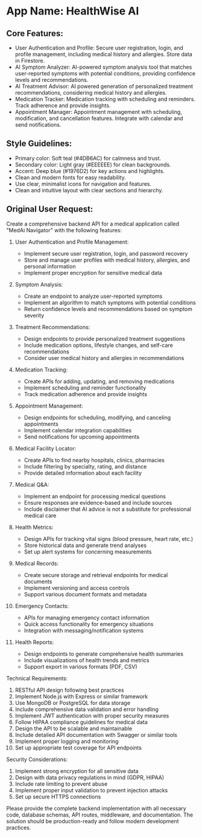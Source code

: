 # **App Name**: HealthWise AI

## Core Features:

- User Authentication and Profile: Secure user registration, login, and profile management, including medical history and allergies. Store data in Firestore.
- AI Symptom Analyzer: AI-powered symptom analysis tool that matches user-reported symptoms with potential conditions, providing confidence levels and recommendations.
- AI Treatment Advisor: AI powered generation of personalized treatment recommendations, considering medical history and allergies.
- Medication Tracker: Medication tracking with scheduling and reminders. Track adherence and provide insights.
- Appointment Manager: Appointment management with scheduling, modification, and cancellation features. Integrate with calendar and send notifications.

## Style Guidelines:

- Primary color: Soft teal (#4DB6AC) for calmness and trust.
- Secondary color: Light gray (#EEEEEE) for clean backgrounds.
- Accent: Deep blue (#1976D2) for key actions and highlights.
- Clean and modern fonts for easy readability.
- Use clear, minimalist icons for navigation and features.
- Clean and intuitive layout with clear sections and hierarchy.

## Original User Request:
Create a comprehensive backend API for a medical application called "MedAi Navigator" with the following features:

1. User Authentication and Profile Management:
   - Implement secure user registration, login, and password recovery
   - Store and manage user profiles with medical history, allergies, and personal information
   - Implement proper encryption for sensitive medical data

2. Symptom Analysis:
   - Create an endpoint to analyze user-reported symptoms
   - Implement an algorithm to match symptoms with potential conditions
   - Return confidence levels and recommendations based on symptom severity

3. Treatment Recommendations:
   - Design endpoints to provide personalized treatment suggestions
   - Include medication options, lifestyle changes, and self-care recommendations
   - Consider user medical history and allergies in recommendations

4. Medication Tracking:
   - Create APIs for adding, updating, and removing medications
   - Implement scheduling and reminder functionality
   - Track medication adherence and provide insights

5. Appointment Management:
   - Design endpoints for scheduling, modifying, and canceling appointments
   - Implement calendar integration capabilities
   - Send notifications for upcoming appointments

6. Medical Facility Locator:
   - Create APIs to find nearby hospitals, clinics, pharmacies
   - Include filtering by specialty, rating, and distance
   - Provide detailed information about each facility

7. Medical Q&A:
   - Implement an endpoint for processing medical questions
   - Ensure responses are evidence-based and include sources
   - Include disclaimer that AI advice is not a substitute for professional medical care

8. Health Metrics:
   - Design APIs for tracking vital signs (blood pressure, heart rate, etc.)
   - Store historical data and generate trend analyses
   - Set up alert systems for concerning measurements

9. Medical Records:
   - Create secure storage and retrieval endpoints for medical documents
   - Implement versioning and access controls
   - Support various document formats and metadata

10. Emergency Contacts:
    - APIs for managing emergency contact information
    - Quick access functionality for emergency situations
    - Integration with messaging/notification systems

11. Health Reports:
    - Design endpoints to generate comprehensive health summaries
    - Include visualizations of health trends and metrics
    - Support export in various formats (PDF, CSV)

Technical Requirements:
1. RESTful API design following best practices
2. Implement Node.js with Express or similar framework
3. Use MongoDB or PostgreSQL for data storage
4. Include comprehensive data validation and error handling
5. Implement JWT authentication with proper security measures
6. Follow HIPAA compliance guidelines for medical data
7. Design the API to be scalable and maintainable
8. Include detailed API documentation with Swagger or similar tools
9. Implement proper logging and monitoring
10. Set up appropriate test coverage for API endpoints

Security Considerations:
1. Implement strong encryption for all sensitive data
2. Design with data privacy regulations in mind (GDPR, HIPAA)
3. Include rate limiting to prevent abuse
4. Implement proper input validation to prevent injection attacks
5. Set up secure HTTPS connections

Please provide the complete backend implementation with all necessary code, database schemas, API routes, middleware, and documentation. The solution should be production-ready and follow modern development practices.
  